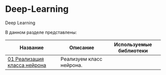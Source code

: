 # Deep-Learning
Deep Learning

В данном разделе представлены:

| Название | Описание | Используемые библиотеки
| --- | --- | ---
| [01 Реализация класса нейрона](https://github.com/DEDMOPO3PEAHIMATOP/Deep-Learning/blob/main/Class_Neuron.ipynb)| Реализуем класс нейрона. | 
